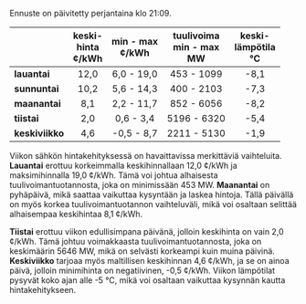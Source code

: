 Ennuste on päivitetty perjantaina klo 21:09.

|            | keski-<br>hinta<br>¢/kWh | min - max<br>¢/kWh | tuulivoima<br>min - max<br>MW | keski-<br>lämpötila<br>°C |
|:-----------|:----------------:|:----------------:|:-------------:|:-------------:|
| **lauantai** | 12,0            | 6,0 - 19,0       | 453 - 1099    | -8,1          |
| **sunnuntai** | 10,2            | 5,6 - 14,3       | 400 - 2103    | -7,3          |
| **maanantai** | 8,1             | 2,2 - 11,7       | 852 - 6056    | -8,2          |
| **tiistai**   | 2,0             | 0,6 - 3,4        | 5196 - 6320   | -5,4          |
| **keskiviikko** | 4,6             | -0,5 - 8,7       | 2211 - 5130   | -1,9          |

Viikon sähkön hintakehityksessä on havaittavissa merkittäviä vaihteluita. **Lauantai** erottuu korkeimmalla keskihinnallaan 12,0 ¢/kWh ja maksimihinnalla 19,0 ¢/kWh. Tämä voi johtua alhaisesta tuulivoimantuotannosta, joka on minimissään 453 MW. **Maanantai** on pyhäpäivä, mikä saattaa vaikuttaa kysyntään ja laskea hintoja. Tällä päivällä on myös korkea tuulivoimantuotannon vaihteluväli, mikä voi osaltaan selittää alhaisempaa keskihintaa 8,1 ¢/kWh.

**Tiistai** erottuu viikon edullisimpana päivänä, jolloin keskihinta on vain 2,0 ¢/kWh. Tämä johtuu voimakkaasta tuulivoimantuotannosta, joka on keskimäärin 5646 MW, mikä on selvästi korkeampi kuin muina päivinä. **Keskiviikko** tarjoaa myös maltillisen keskihinnan 4,6 ¢/kWh, ja se on ainoa päivä, jolloin minimihinta on negatiivinen, -0,5 ¢/kWh. Viikon lämpötilat pysyvät koko ajan alle -5 °C, mikä voi osaltaan vaikuttaa kysynnän kautta hintakehitykseen.